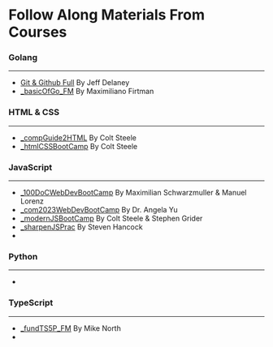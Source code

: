 # Follow Along Materials From Courses

### Golang

---

- [Git & Github Full](https://fireship.io/courses/git/) By Jeff Delaney
- [\_basicOfGo_FM](https://frontendmasters.com/courses/go-basics/) By Maximiliano Firtman

### HTML & CSS

---

- [\_compGuide2HTML](https://www.udemy.com/course/the-complete-guide-to-html/) By Colt Steele
- [\_htmlCSSBootCamp](https://www.udemy.com/course/html-and-css-bootcamp/) By Colt Steele

### JavaScript

---

- [\_100DoCWebDevBootCamp](https://www.udemy.com/course/100-days-of-code-web-development-bootcamp/) By Maximilian Schwarzmuller & Manuel Lorenz
- [\_com2023WebDevBootCamp](https://www.udemy.com/course/the-complete-web-development-bootcamp/) By Dr. Angela Yu
- [\_modernJSBootCamp](https://www.udemy.com/course/javascript-beginners-complete-tutorial/) By Colt Steele & Stephen Grider
- [\_sharpenJSPrac](https://www.udemy.com/course/javascript-practice-problems-sharpen-your-skills/) By Steven Hancock
-

### Python

---

-

### TypeScript

---

- [\_fundTS5P_FM](https://frontendmasters.com/courses/typescript-v4/) By Mike North
-
